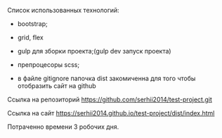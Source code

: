 Список использованных технологий: 

- bootstrap;
- grid, flex
- gulp для зборки проекта;(gulp dev  запуск проекта)
- препроцесоры scss;

- в файле gitignore папочка dist закомиченна для того чтобы отобразить сайт на github

Ссылка на репозиторий https://github.com/serhii2014/test-project.git


Ccылка на сайт https://serhii2014.github.io/test-project/dist/index.html

Потраченно времени 3 робочих дня.
